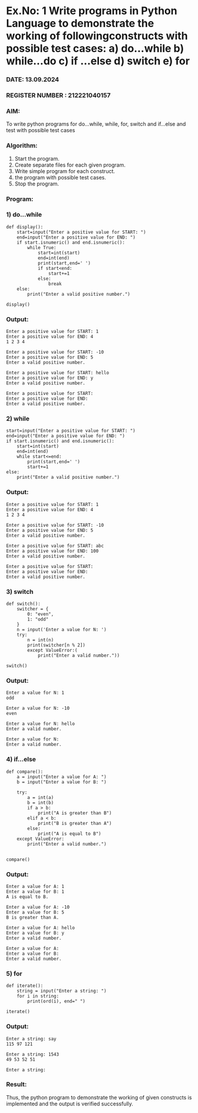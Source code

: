 # Ex.No: 1 Write programs in Python Language to demonstrate the working of followingconstructs with possible test cases: a) do…while b) while…do c) if …else d) switch e) for 

### DATE: 13.09.2024                                                                           
### REGISTER NUMBER : 212221040157

### AIM:  
To write python programs for do…while, while, for, switch and if…else and test with possible test cases 

### Algorithm:
1. Start the program.
2. Create separate files for each given program.
3. Write simple program for each construct.
4.  the program with possible test cases.
5. Stop the program.
### Program:

### 1) do...while

```
def display():
    start=input("Enter a positive value for START: ")
    end=input("Enter a positive value for END: ")
    if start.isnumeric() and end.isnumeric():
        while True:
            start=int(start)
            end=int(end)
            print(start,end=' ')
            if start<end:
                start+=1
            else:
                break
    else:
        print("Enter a valid positive number.")

display()
```
### Output:

```
Enter a positive value for START: 1
Enter a positive value for END: 4
1 2 3 4
```

```
Enter a positive value for START: -10 
Enter a positive value for END: 5 
Enter a valid positive number.
```

```
Enter a positive value for START: hello 
Enter a positive value for END: y
Enter a valid positive number.
```

```
Enter a positive value for START:
Enter a positive value for END:
Enter a valid positive number.
```


### 2) while

```
start=input("Enter a positive value for START: ")
end=input("Enter a positive value for END: ")
if start.isnumeric() and end.isnumeric(): 
    start=int(start)
    end=int(end) 
    while start<=end:
        print(start,end=' ') 
        start+=1
else:
    print("Enter a valid positive number.")
```
### Output:

```
Enter a positive value for START: 1 
Enter a positive value for END: 4
1 2 3 4
```

```
Enter a positive value for START: -10 
Enter a positive value for END: 5 
Enter a valid positive number.
```

```
Enter a positive value for START: abc 
Enter a positive value for END: 100 
Enter a valid positive number.
```

```
Enter a positive value for START: 
Enter a positive value for END: 
Enter a valid positive number.
```

### 3) switch

```
def switch():
    switcher = {
        0: "even",
        1: "odd"
    }
    n = input('Enter a value for N: ')
    try:
        n = int(n)
        print(switcher[n % 2])
        except ValueError:(
            print("Enter a valid number."))

switch()
```
### Output:

```
Enter a value for N: 1 
odd
```

```
Enter a value for N: -10 
even
```

```
Enter a value for N: hello 
Enter a valid number.
```

```
Enter a value for N:
Enter a valid number.
```

### 4) if...else

```
def compare():
    a = input("Enter a value for A: ")
    b = input("Enter a value for B: ")
    
    try:
        a = int(a)
        b = int(b)
        if a > b:
            print("A is greater than B")
        elif a < b:
            print("B is greater than A")
        else:
            print("A is equal to B")
    except ValueError:
        print("Enter a valid number.")


compare()
```
### Output:

```
Enter a value for A: 1 
Enter a value for B: 1 
A is equal to B.
```

```
Enter a value for A: -10 
Enter a value for B: 5 
B is greater than A.
```

```
Enter a value for A: hello 
Enter a value for B: y 
Enter a valid number.
```

```
Enter a value for A:
Enter a value for B:
Enter a valid number.
```

### 5) for

```
def iterate():
    string = input("Enter a string: ")
    for i in string:
        print(ord(i), end=" ")

iterate()
```
### Output:

```
Enter a string: say 
115 97 121
```

```
Enter a string: 1543 
49 53 52 51
```

```
Enter a string:

```

### Result:
Thus, the python program to demonstrate the working of given constructs is implemented and the output is verified successfully.


